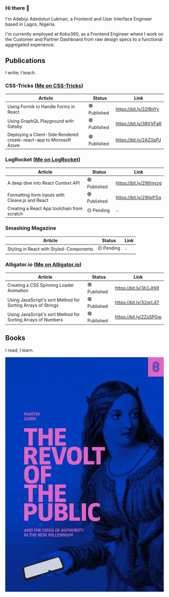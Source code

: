 ### Hi there 👋

I'm Adebiyi Adedotun Lukman, a Frontend and User Interface Engineer based in Lagos, Nigeria.

I'm currently employed at Kobo360, as a Frontend Engineer where I work on the Customer and Partner Dashboard from raw design specs to a functional aggregated experience.

## Publications

I write; I teach.

### CSS-Tricks ([Me on CSS-Tricks](https://css-tricks.com/author/adebiyial/))

| Article                                                              | Status       | Link                   |
| -------------------------------------------------------------------- | ------------ | ---------------------- |
| Using Formik to Handle Forms in React                                | 🟢 Published | https://bit.ly/32lRnYy |
| Using GraphQL Playground with Gatsby                                 | 🟢 Published | https://bit.ly/38VVFa6 |
| Deploying a Client-Side Rendered create-react-app to Microsoft Azure | 🟢 Published | https://bit.ly/2AZ0pPJ |

### LogRocket ([Me on LogRocket](https://blog.logrocket.com/author/adebiyial/))

| Article                                         | Status       | Link                   |
| ----------------------------------------------- | ------------ | ---------------------- |
| A deep dive into React Context API              | 🟢 Published | https://bit.ly/2Wlmyzg |
| Formatting form inputs with Cleave.js and React | 🟢 Published | https://bit.ly/2WjpY5q |
| Creating a React App toolchain from scratch     | 🟡 Pending   | -                      |

### Smashing Magazine

<!-- [Me on CSS-Tricks](https://css-tricks.com/author/adebiyial/) -->

| Article                                 | Status     | Link |
| --------------------------------------- | ---------- | ---- |
| Styling in React with Styled-Components | 🟡 Pending | -    |

### Alligator.io ([Me on Alligator.io](https://alligator.io/author/adebiyi-adedotun))

| Article                                                      | Status       | Link                   |
| ------------------------------------------------------------ | ------------ | ---------------------- |
| Creating a CSS Spinning Loader Animation                     | 🟢 Published | https://bit.ly/3h1JHi9 |
| Using JavaScript's sort Method for Sorting Arrays of Strings | 🟢 Published | https://bit.ly/32qrLd7 |
| Using JavaScript's sort Method for Sorting Arrays of Numbers | 🟢 Published | https://bit.ly/2ZsSPGw |

## Books

I read; I learn.

![THE REVOLT OF THE PUBLIC AND THE CRISIS OF AUTHORITY IN THE NEW MILLENNIUM ](./revolt-of-the-public.jpg "THE REVOLT OF THE PUBLIC AND THE CRISIS OF AUTHORITY IN THE NEW MILLENNIUM ")
